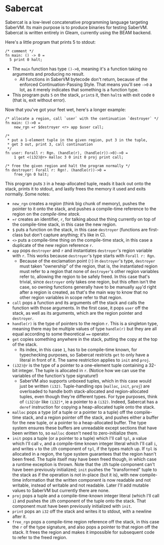 # Sabercat
Sabercat is a low-level concatenative programming language targeting SaberVM. 
Its main purpose is to produce binaries for testing SaberVM. Sabercat is written entirely in Gleam, currently using the BEAM backend.

Here's a little program that prints 5 to stdout:
```
/* comment */
fn main: () -> 0 =
  5 print 0 halt;
```
- The `main` function has type `()->0`, meaning it's a function taking no arguments and producing no result.
  - All functions in SaberVM bytecode don't return, because of the enforced Continuation-Passing Style. That means you'll see `->0` a lot, as it merely indicates that something is a function type.
- This program puts `5` on the stack, `print`s it, then `halt`s with exit code `0` (that is, exit without error).

Now that you've got your feet wet, here's a longer example:
```
/* allocate a region, call `user` with the continuation `destroyer` */
fn main: ()->0 = 
    new_rgn =r $destroyer <r> app $user call;

/*
 * put a 1-element tuple in the given region, put 3 in the tuple, 
 * get 3 out, print 3, call continuation 
 */
fn user: Forall r: Rgn. (handle(r), (handle(r))->0)->0 =
    1 get <(i32)@r> malloc 3 0 init 0 proj print call;

/* free the given region and halt the program normally */
fn destroyer: Forall r: Rgn!. (handle(r))->0 =
    free_rgn 0 halt;
```
This program puts `3` in a heap-allocated tuple, reads it back out onto the stack, prints it to stdout, and lastly frees the memory it used and exits normally. Some notes:
- `new_rgn` creates a *region* (think big chunk of memory), pushes the pointer to it onto the stack, and pushes a compile-time reference to the region on the *compile-time stack.*
- `=r` creates an identifier, `r`, for talking about the thing currently on top of the compile-time stack, in this case the new region.
- `$` puts a function on the stack, in this case `destroyer` (functions are first-class but don't capture anything; it's like in C).
- `<>` puts a compile-time thing on the compile-time stack, in this case a duplicate of the new region reference `r`.
- `app` pops `destroyer` and `r` and instantiates `destroyer`'s region variable with `r`. This works because `destroyer`'s type starts with `Forall r: Rgn`.
  - Because of the exclamation point (`!`) in `destroyer`'s type, `destroyer` must taken "ownership" of the region, that is, the instantiated region must refer to a region that none of `destroyer`'s other region variables refer to, allowing the region to be safely freed. In this case that's trivial, since `destroyer` only takes one region, but this often isn't the case, so owning functions generally have to be manually `app`'d right after a region is created, as that's the main way to know that no other region variables in scope refer to that region.
- `call` pops a function and its arguments off the stack and calls the function with those arguments. In the first case, it pops `user` off the stack, as well as its arguments, which are the region pointer and `destroyer`.
- `handle(r)` is the type of pointers to the region `r`. This is a singleton type, meaning there may be multiple values of type `handle(r)` but they are all equal according to some theoretical `==` operator.
- `get` copies something anywhere in the stack, putting the copy at the top of the stack.
  - Its index, in this case `1`, has to be compile-time known, for typechecking purposes, so Sabercat restricts `get` to only have a literal in front of it. The same restriction applies to `init` and `proj`.
- `(i32)@r` is the type of a pointer to a one-element tuple containing a 32-bit integer. The tuple is allocated in `r`. (Notice how we can use the variables of the function's type signature!)
  - SaberVM also supports unboxed tuples, which in this case would just be written `(i32)`. Tuple-handling ops (`malloc`, `init`, `proj`) are overloaded to handle both stack-allocated and region-allocated tuples, even though they're different types. For type purposes, think of `(i32)@r` like `(i32)*`, ie a pointer to a `(i32)`. Indeed, Sabercat has a `deref` instruction for copying a heap-allocated tuple onto the stack.
- `malloc` pops a type (of a tuple or a pointer to a tuple) off the compile-time stack, and a region pointer off the stack, and pushes either a buffer for the new tuple, or a pointer to a heap-allocated buffer. The type system ensures these buffers are unreadable except sections that have been written to, so `malloc` doesn't need to zero-initialize them.
- `init` pops a tuple (or a pointer to a tuple) which I'll call `tpl`, a value which I'll call `v`, and a compile-time known integer literal which I'll call `i`, and writes `v` to the `i`th component of `tpl`, if the types match up. If `tpl` is allocated in a region, the type system guarantees that the region hasn't been freed. The tuple itself may have been freed though, in which case a runtime exception is thrown. Note that the `i`th tuple component can't have been previously initialized; `init` pushes the "transformed" tuple to the stack as if the operation is not in-place (but it is), with new compile-time information that the written component is now readable and not writable, instead of writable and not readable. Later I'll add mutable values to SaberVM but currently there are none.
- `proj` pops a tuple and a compile-time-known integer literal (which I'll call `i`) and pushes the `i`th component of the tuple onto the stack. That component must have been previously initialized with `init`.
- `print` pops an `i32` off the stack and writes it to stdout, with a newline after it.
- `free_rgn` pops a compile-time region reference off the stack, in this case the `r` of the type signature, and also pops a pointer to that region off the stack. It frees the region and makes it impossible for subsequent code to refer to the freed region.
